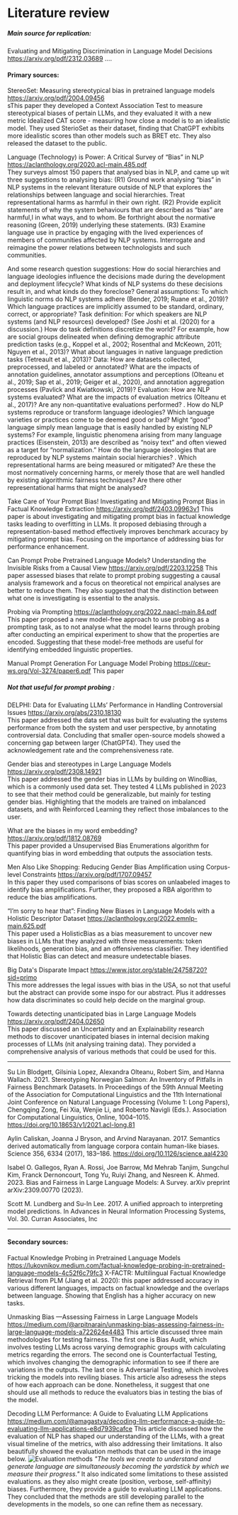  
# Literature review

##### Main source for replication: 
Evaluating and Mitigating Discrimination in Language Model Decisions
https://arxiv.org/pdf/2312.03689 
....

#### Primary sources:

StereoSet: Measuring stereotypical bias in pretrained language models
https://arxiv.org/pdf/2004.09456        
sThis paper they developed a Context Association Test to measure stereotypical biases of pertain LLMs, and they evaluated it with a new metric Idealized CAT score - measuring how close a model is to an idealistic model. They used SterioSet as their dataset, finding that ChatGPT exhibits more idealistic scores than other models such as BRET etc. They also released the dataset to the public.


Language (Technology) is Power: A Critical Survey of “Bias” in NLP  
https://aclanthology.org/2020.acl-main.485.pdf  
They surveys almost 150 papers that analysed bias in NLP, and came up wit three suggestions to analysing bias:
(R1) Ground work analysing “bias” in NLP systems in the relevant literature outside of NLP that explores the relationships between language and social hierarchies. Treat representational harms as harmful in their own right.
(R2) Provide explicit statements of why the system behaviours that are described as “bias” are harmful,l in what ways, and to whom. Be forthright about the normative reasoning (Green, 2019) underlying these statements.
(R3) Examine language use in practice by engaging with the lived experiences of members of communities affected by NLP systems. Interrogate and reimagine the power relations between technologists and such communities.


And some research question suggestions:
How do social hierarchies and language ideologies influence the decisions made during the development and deployment lifecycle? What kinds of NLP systems do these decisions result in, and what kinds do they foreclose?  General assumptions: To which linguistic norms do NLP systems adhere (Bender, 2019; Ruane et al., 2019)? Which language practices are implicitly assumed to be standard, ordinary, correct, or appropriate?  Task definition: For which speakers are NLP systems (and NLP resources) developed? (See Joshi et al. (2020) for a discussion.) How do task definitions discretize the world? For example, how are social groups delineated when defining demographic attribute prediction tasks (e.g., Koppel et al., 2002; Rosenthal and McKeown, 2011; Nguyen et al., 2013)? What about languages in native language prediction tasks (Tetreault et al., 2013)?  Data: How are datasets collected, preprocessed, and labeled or annotated? What are the impacts of annotation guidelines, annotator assumptions and perceptions (Olteanu et al., 2019; Sap et al., 2019; Geiger et al., 2020), and annotation aggregation processes (Pavlick and Kwiatkowski, 2019)?  Evaluation: How are NLP systems evaluated? What are the impacts of evaluation metrics (Olteanu et al., 2017)? Are any non-quantitative evaluations performed? . How do NLP systems reproduce or transform language ideologies? Which language varieties or practices come to be deemed good or bad? Might “good” language simply mean language that is easily handled by existing NLP systems? For example, linguistic phenomena arising from many language practices (Eisenstein, 2013) are described as “noisy text” and often viewed as a target for “normalization.” How do the language ideologies that are reproduced by NLP systems maintain social hierarchies? . Which representational harms are being measured or mitigated? Are these the most normatively concerning harms, or merely those that are well handled by existing algorithmic fairness techniques? Are there other representational harms that might be analysed?


Take Care of Your Prompt Bias! Investigating and Mitigating Prompt
Bias in Factual Knowledge Extraction
https://arxiv.org/pdf/2403.09963v1
This paper is about investigating and mitigating prompt bias in factual knowledge tasks leading to overfitting in LLMs. It proposed debiasing through a representation-based method effectively improves benchmark accuracy by mitigating prompt bias. Focusing on the importance of addressing bias for performance enhancement.

Can Prompt Probe Pretrained Language Models? Understanding the
Invisible Risks from a Causal View
https://arxiv.org/pdf/2203.12258
This paper assessed biases that relate to prompt probing suggesting a causal analysis framework and a focus on theoretical not empirical analyses are better to reduce them. They also suggested that the distinction between what one is investigating is essential to the analysis.  

Probing via Prompting
https://aclanthology.org/2022.naacl-main.84.pdf
This paper proposed a new model-free approach to use probing as a prompting task, as to not analyse what the model learns through probing after conducting an empirical experiment to show that the properties are encoded. Suggesting that these model-free methods are useful for identifying embedded linguistic properties. 

Manual Prompt Generation For Language Model Probing
https://ceur-ws.org/Vol-3274/paper6.pdf 
This paper 


##### Not that useful for prompt probing :


DELPHI: Data for Evaluating LLMs’ Performance in Handling Controversial Issues
https://arxiv.org/abs/2310.18130  
This paper addressed the data set that was built for evaluating the systems performance from both the system and user perspective, by annotating controversial data. Concluding that smaller open-source models showed a concerning gap between larger (ChatGPT4).
They used the acknowledgement rate and the comprehensiveness rate.  


Gender bias and stereotypes in Large Language Models
https://arxiv.org/pdf/2308.14921  
This paper addressed the gender bias in LLMs by building on WinoBias, which is a commonly used data set. They tested 4 LLMs published in 2023 to see that their method could be generalizable, but mainly for testing gender bias. Highlighting that the models are trained on imbalanced datasets, and with Reinforced Learning they reflect those imbalances to the user.


What are the biases in my word embedding?
https://arxiv.org/pdf/1812.08769  
This paper provided a Unsupervised Bias Enumerations algorithm for quantifying bias in word embedding that outputs the association tests.


Men Also Like Shopping: Reducing Gender Bias Amplification using Corpus-level Constraints
https://arxiv.org/pdf/1707.09457  
In this paper they used comparisons of bias scores on unlaabeled images to identify bias amplifications. Further, they proposed a RBA algorithm to reduce the bias amplifications.  


“I’m sorry to hear that”: Finding New Biases in Language Models with a Holistic Descriptor Dataset
https://aclanthology.org/2022.emnlp-main.625.pdf  
This paper used a HolisticBias as a bias measurement to uncover new biases in LLMs that they analyzed with three measurements: token likelihoods, generation bias, and an offensiveness classifier. They identified that Holistic Bias can detect and measure undetectable biases.


Big Data's Disparate Impact
https://www.jstor.org/stable/24758720?sid=primo  
This more addresses the legal issues with bias in the USA, so not that useful but the abstract can provide some inspo for our abstract. Plus it addresses how data discriminates so could help decide on the marginal group.


Towards detecting unanticipated bias in Large Language Models
https://arxiv.org/pdf/2404.02650  
This paper discussed an Uncertainty and an Explainability research methods to discover unanticipated biases in internal decision making processes of LLMs (nit analysing training data). They porvided a comprehensive analysis of various methods that could be used for this.




----------------------------------------------------------------------

Su Lin Blodgett, Gilsinia Lopez, Alexandra Olteanu, Robert Sim, and Hanna Wallach. 2021. Stereotyping Norwegian Salmon: An Inventory of
Pitfalls in Fairness Benchmark Datasets. In Proceedings of the 59th Annual Meeting of the Association for Computational Linguistics and the 11th
International Joint Conference on Natural Language Processing (Volume 1: Long Papers), Chengqing Zong, Fei Xia, Wenjie Li, and Roberto Navigli
(Eds.). Association for Computational Linguistics, Online, 1004–1015. https://doi.org/10.18653/v1/2021.acl-long.81



Aylin Caliskan, Joanna J Bryson, and Arvind Narayanan. 2017. Semantics derived automatically from language corpora contain human-like biases.
Science 356, 6334 (2017), 183–186. https://doi.org/10.1126/science.aal4230


Isabel O. Gallegos, Ryan A. Rossi, Joe Barrow, Md Mehrab Tanjim, Sungchul Kim, Franck Dernoncourt, Tong Yu, Ruiyi Zhang, and Nesreen K.
Ahmed. 2023. Bias and Fairness in Large Language Models: A Survey. arXiv preprint arXiv:2309.00770 (2023).


Scott M. Lundberg and Su-In Lee. 2017. A unified approach to interpreting model predictions. In Advances in Neural Information Processing Systems,
Vol. 30. Curran Associates, Inc

-------------------------------------------------------------------

#### Secondary sources:


Factual Knowledge Probing in Pretrained Language Models
https://lukovnikov.medium.com/factual-knowledge-probing-in-pretrained-language-models-4c52f6c79fc3
X-FACTR: Multilingual Factual Knowledge Retrieval from PLM (Jiang et al. 2020): this paper addressed accuracy in various different languages, impacts on factual knowledge and the overlaps between language. Showing that English has a higher accuracy on new tasks.


Unmasking Bias —Assessing Fairness in Large Language Models
https://medium.com/@arpitnarain/unmasking-bias-assessing-fairness-in-large-language-models-a722624e4483
This article discussed three main methodologies for testing fairness. The first one is Bias Audit, which involves testing LLMs across varying demographic groups with calculating metrics regarding the errors. The second one is Counterfactual Testing, which involves changing the demographic information to see if there are variations in the outputs. The last one is Adversarial Testing, which involves tricking the models into reviling biases. This article also adresess the steps of how each approach can be done. Nonetheless, it suggest that one should use all methods to reduce the evaluators bias in testing the bias of the model.


Decoding LLM Performance: A Guide to Evaluating LLM Applications
https://medium.com/@amagastya/decoding-llm-performance-a-guide-to-evaluating-llm-applications-e8d7939cafce
This article discussed how the evaluation of NLP has shaped our understanding of the LLMs, with a great visual timeline of the metrics, with also addressing their limitations. It also beautifully showed the evaluation methods that can be used in the image below.
![Evaluation methods](https://miro.medium.com/v2/resize:fit:1400/format:webp/0*WeX8kL9rzziiZaL4)
*"The tools we create to understand and generate language are simultaneously becoming the yardstick by which we measure their progress."*
It also indicated some limitations to these assisted evaluations. as they also might create (position, verbose, self-affinity) biases. Furthermore, they provide a guide to evaluating LLM applications. They concluded that the methods are still developing parallel to the developments in the models, so one can refine them as necessary.






